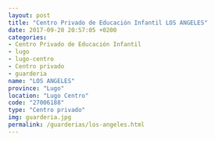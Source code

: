 ```yaml
---
layout: post
title: "Centro Privado de Educación Infantil LOS ANGELES"
date: 2017-09-20 20:57:05 +0200
categories:
- Centro Privado de Educación Infantil
- lugo
- lugo-centro
- Centro privado
- guarderia
name: "LOS ANGELES"
province: "Lugo"
location: "Lugo Centro"
code: "27006188"
type: "Centro privado"
img: guarderia.jpg
permalink: /guarderias/los-angeles.html
---
```

